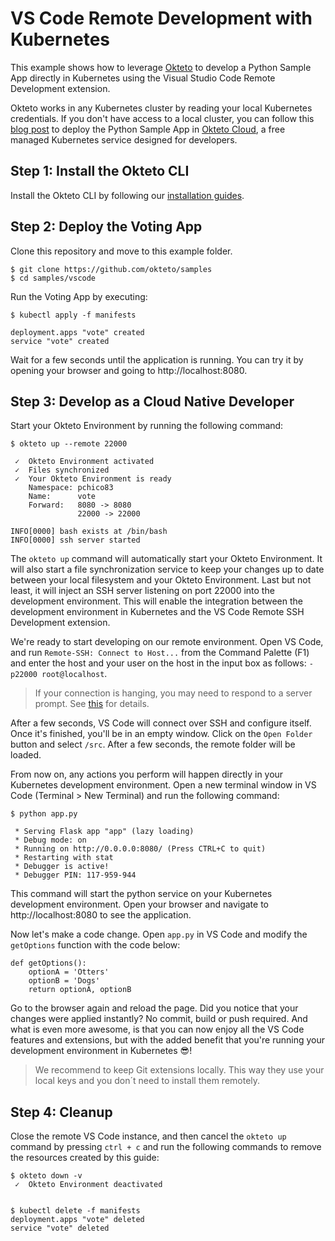 # VS Code Remote Development with Kubernetes

This example shows how to leverage [Okteto](https://github.com/okteto/okteto) to develop a Python Sample App directly in Kubernetes using the Visual Studio Code Remote Development extension. 

Okteto works in any Kubernetes cluster by reading your local Kubernetes credentials. If you don't have access to a local cluster, you can follow this [blog post](https://medium.com/okteto/vs-code-remote-development-in-kubernetes-d7eef7cea4fd) to deploy the Python Sample App in [Okteto Cloud](https://cloud.okteto.com), a free managed Kubernetes service designed for developers.

## Step 1: Install the Okteto CLI

Install the Okteto CLI by following our [installation guides](https://github.com/okteto/okteto/blob/master/docs/installation.md).

## Step 2: Deploy the Voting App

Clone this repository and move to this example folder.

```console
$ git clone https://github.com/okteto/samples
$ cd samples/vscode
```

Run the Voting App by executing:

```console
$ kubectl apply -f manifests
```

```
deployment.apps "vote" created
service "vote" created
```

Wait for a few seconds until the application is running. You can try it by opening your browser and going to http://localhost:8080.

## Step 3: Develop as a Cloud Native Developer

Start your Okteto Environment by running the following command:

```console
$ okteto up --remote 22000
```

```console
 ✓  Okteto Environment activated
 ✓  Files synchronized
 ✓  Your Okteto Environment is ready
    Namespace: pchico83
    Name:      vote
    Forward:   8080 -> 8080
               22000 -> 22000

INFO[0000] bash exists at /bin/bash
INFO[0000] ssh server started
```

The `okteto up` command will automatically start your Okteto Environment. It will also start a file synchronization service to keep your changes up to date between your local filesystem and your Okteto Environment. Last but  not least, it will inject an SSH server listening on port 22000 into the development environment. This will enable the integration between the development environment in Kubernetes and the VS Code Remote SSH Development extension.

We're ready to start developing on our remote environment. Open VS Code, and run `Remote-SSH: Connect to Host...` from the Command Palette (F1) and enter the host and your user on the host in the input box as follows: `-p22000 root@localhost`.

> If your connection is hanging, you may need to respond to a server prompt. See [this](https://code.visualstudio.com/docs/remote/troubleshooting#_troubleshooting-hanging-or-failing-connections) for details.

After a few seconds, VS Code will connect over SSH and configure itself. Once it's finished, you'll be in an empty window. Click on the `Open Folder` button and select `/src`. After a few seconds, the remote folder will be loaded.  

From now on, any actions you perform will happen directly in your Kubernetes development environment. Open a new terminal window in VS Code (Terminal > New Terminal) and run the following command:

```console
$ python app.py
```

```console
 * Serving Flask app "app" (lazy loading)
 * Debug mode: on
 * Running on http://0.0.0.0:8080/ (Press CTRL+C to quit)
 * Restarting with stat
 * Debugger is active!
 * Debugger PIN: 117-959-944
```

This command will start the python service on your Kubernetes development environment. Open your browser and navigate to http://localhost:8080 to see the application.

Now let's make a code change. Open `app.py` in VS Code and modify the `getOptions` function with the code below:

```
def getOptions():
    optionA = 'Otters'
    optionB = 'Dogs'
    return optionA, optionB
```

Go to the browser again and reload the page. Did you notice that your changes were applied instantly? No commit, build or push required. And what is even more awesome, is that you can now enjoy all the VS Code features and extensions, but with the added benefit that you're running your development environment in Kubernetes  😎!

> We recommend to keep Git extensions locally. This way they use your local keys and you don´t need to install them remotely.

## Step 4: Cleanup

Close the remote VS Code instance, and then cancel the `okteto up` command by pressing `ctrl + c` and run the following commands to remove the resources created by this guide: 

```console
$ okteto down -v
 ✓  Okteto Environment deactivated
 
```

```console
$ kubectl delete -f manifests
deployment.apps "vote" deleted
service "vote" deleted
```
